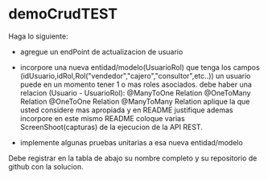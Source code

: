 # demoCrudTEST
Haga lo siguiente:
- agregue un endPoint de actualizacion de usuario
- incorpore una nueva entidad/modelo(UsuarioRol) que tenga
  los campos (idUsuario,idRol,Rol("vendedor","cajero","consultor",etc..))
  un usuario puede en un momento tener 1 o mas roles asociados.
  debe haber una relacion (Usuario - UsuarioRol):
        @ManyToOne Relation
        @OneToMany Relation
        @OneToOne Relation
        @ManyToMany Relation
  aplique la que usted considere mas apropiada y en README
  justifique ademas incorpore en este mismo README coloque 
varias ScreenShoot(capturas) de la ejecucion de la API REST.
  
- implemente algunas pruebas unitarias a esa nueva entidad/modelo 

Debe registrar en la tabla de abajo su nombre completo y su repositorio
de github con la solucion.
